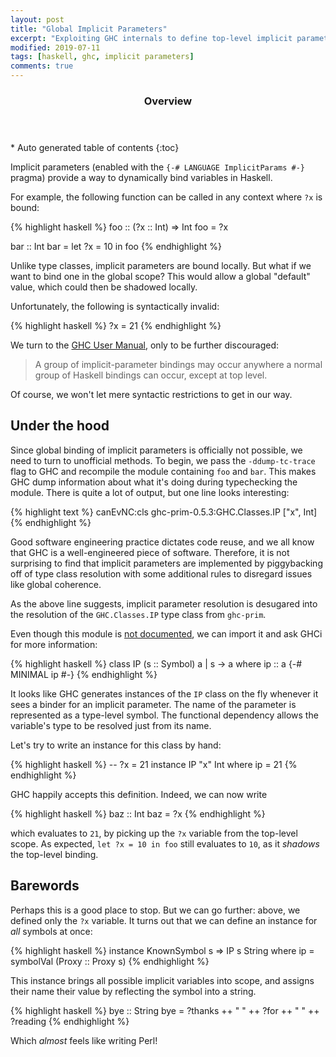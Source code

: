 ```yaml
---
layout: post
title: "Global Implicit Parameters"
excerpt: "Exploiting GHC internals to define top-level implicit parameters."
modified: 2019-07-11
tags: [haskell, ghc, implicit parameters]
comments: true
---
```


<section id="table-of-contents" class="toc">
  <header>
    <h3>Overview</h3>
  </header>
<div id="drawer" markdown="1">
*  Auto generated table of contents
{:toc}
</div>
</section><!-- /#table-of-contents -->

Implicit parameters (enabled with the `{-# LANGUAGE ImplicitParams #-}` pragma) provide a way to dynamically bind variables in Haskell.

For example, the following function can be called in any context where `?x` is bound:

{% highlight haskell %}
foo :: (?x :: Int) => Int
foo = ?x

bar :: Int
bar = let ?x = 10 in foo
{% endhighlight %}

Unlike type classes, implicit parameters are bound locally. But what
if we want to bind one in the global scope? This would allow a global
"default" value, which could then be shadowed locally.

Unfortunately, the following is syntactically invalid:

{% highlight haskell %}
?x = 21
{% endhighlight %}

We turn to the [GHC User Manual](https://downloads.haskell.org/~ghc/latest/docs/html/users_guide/glasgow_exts.html#implicit-parameter-bindings),
only to be further discouraged:

> A group of implicit-parameter bindings may occur anywhere a normal group of Haskell bindings can occur, except at top level.

Of course, we won't let mere syntactic restrictions to get in our way.

## Under the hood

Since global binding of implicit parameters is officially not possible,
we need to turn to unofficial methods.
To begin, we pass the `-ddump-tc-trace` flag
to GHC and recompile the module containing `foo` and `bar`.
This makes GHC dump information about what it's doing during typechecking
the module. There is quite a lot of output, but one line looks interesting:

{% highlight text %}
canEvNC:cls ghc-prim-0.5.3:GHC.Classes.IP ["x", Int]
{% endhighlight %}

Good software engineering practice dictates code reuse, and we all
know that GHC is a well-engineered piece of software. Therefore, it is
not surprising to find that implicit parameters are implemented by
piggybacking off of type class resolution with some additional rules
to disregard issues like global coherence.

As the above line suggests, implicit parameter resolution is desugared into
the resolution of the `GHC.Classes.IP` type class from `ghc-prim`.

Even though this module is [not documented](http://hackage.haskell.org/package/ghc-prim-0.5.3), we
can import it and ask GHCi for more information:

{% highlight haskell %}
class IP (s :: Symbol) a | s -> a where
  ip :: a
  {-# MINIMAL ip #-}
{% endhighlight %}

It looks like GHC generates instances of the `IP` class on the fly
whenever it sees a binder for an implicit parameter. The name
of the parameter is represented as a type-level symbol. The functional
dependency allows the variable's type to be resolved just from its name.

Let's try to write an instance for this class by hand:

{% highlight haskell %}
-- ?x = 21
instance IP "x" Int where
  ip = 21
{% endhighlight %}

GHC happily accepts this definition. Indeed, we can now write

{% highlight haskell %}
baz :: Int
baz = ?x
{% endhighlight %}

which evaluates to `21`, by picking up the `?x` variable from the
top-level scope. As expected, `let ?x = 10 in foo` still evaluates to `10`, as it
_shadows_ the top-level binding.

## Barewords

Perhaps this is a good place to stop. But we can go further:
above, we defined only the `?x` variable. It turns out
that we can define an instance for _all_ symbols at once:

{% highlight haskell %}
instance KnownSymbol s => IP s String where
  ip = symbolVal (Proxy :: Proxy s)
{% endhighlight %}

This instance brings all possible implicit variables into scope, and
assigns their name their value by reflecting the symbol into a string.

{% highlight haskell %}
bye :: String
bye = ?thanks ++ " " ++ ?for ++ " " ++ ?reading
{% endhighlight %}

Which _almost_ feels like writing Perl!
